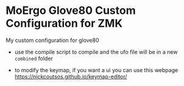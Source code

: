 # MoErgo Glove80 Custom Configuration for ZMK

My custom configuration for glove80


- use the compile script to compile and the ufo file will be in a new `combined` folder

- to modify the keymap, if you want a ui you can use this webpage https://nickcoutsos.github.io/keymap-editor/
